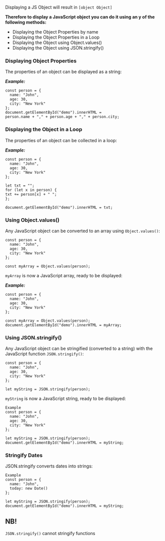 Displaying a JS Object will result in `[object Object]`

**Therefore to display a JavaScript object you can do it using an y of the following methods:**
- Displaying the Object Properties by name
- Displaying the Object Properties in a Loop
- Displaying the Object using Object.values()
- Displaying the Object using JSON.stringify()

### Displaying Object Properties
The properties of an object can be displayed as a string:

***Example:***
```
const person = {
  name: "John",
  age: 30,
  city: "New York"
};
document.getElementById("demo").innerHTML =
person.name + "," + person.age + "," + person.city;
```

### Displaying the Object in a Loop
The properties of an object can be collected in a loop:

***Example:***
```
const person = {
  name: "John",
  age: 30,
  city: "New York"
};

let txt = "";
for (let x in person) {
txt += person[x] + " ";
};

document.getElementById("demo").innerHTML = txt;
```

### Using Object.values()
Any JavaScript object can be converted to an array using `Object.values()`:

```
const person = {
  name: "John",
  age: 30,
  city: "New York"
};

const myArray = Object.values(person);
```

`myArray` is now a JavaScript array, ready to be displayed:

***Example:***
```
const person = {
  name: "John",
  age: 30,
  city: "New York"
};

const myArray = Object.values(person);
document.getElementById("demo").innerHTML = myArray;
```

### Using JSON.stringify()
Any JavaScript object can be stringified (converted to a string) with the JavaScript function `JSON.stringify()`:
```
const person = {
  name: "John",
  age: 30,
  city: "New York"
};

let myString = JSON.stringify(person);
```
`myString` is now a JavaScript string, ready to be displayed:


```
Example
const person = {
  name: "John",
  age: 30,
  city: "New York"
};

let myString = JSON.stringify(person);
document.getElementById("demo").innerHTML = myString;
```

### Stringify Dates
JSON.stringify converts dates into strings:
```
Example
const person = {
  name: "John",
  today: new Date()
};

let myString = JSON.stringify(person);
document.getElementById("demo").innerHTML = myString;
```

## NB!
`JSON.stringify()` cannot stringify functions